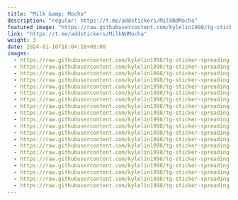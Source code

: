 ```yaml
---
title: "Milk &amp; Mocha"
description: "regular: https://t.me/addstickers/MilkNdMocha"
featured_image: "https://raw.githubusercontent.com/kylelin1998/tg-sticker-spreading-worldwide-images/main/img/047b3403-f1b5-4e6a-ae0a-c80990dbba8d.jpg"
link: "https://t.me/addstickers/MilkNdMocha"
weight: 3
date: 2024-01-16T18:04:18+08:00
images:
  - https://raw.githubusercontent.com/kylelin1998/tg-sticker-spreading-worldwide-images/main/img/047b3403-f1b5-4e6a-ae0a-c80990dbba8d.jpg
  - https://raw.githubusercontent.com/kylelin1998/tg-sticker-spreading-worldwide-images/main/img/11f06b98-40dc-4513-a1e9-e3fe9cdfa16e.jpg
  - https://raw.githubusercontent.com/kylelin1998/tg-sticker-spreading-worldwide-images/main/img/586353ec-ffce-47b9-9475-8cc526fade6f.jpg
  - https://raw.githubusercontent.com/kylelin1998/tg-sticker-spreading-worldwide-images/main/img/1c7871b5-7e6d-41c1-8816-0c945d2937ef.jpg
  - https://raw.githubusercontent.com/kylelin1998/tg-sticker-spreading-worldwide-images/main/img/33770686-212d-4a95-b52b-e169bb94d63b.jpg
  - https://raw.githubusercontent.com/kylelin1998/tg-sticker-spreading-worldwide-images/main/img/58a265d7-9944-43e1-be9c-5334b9223846.jpg
  - https://raw.githubusercontent.com/kylelin1998/tg-sticker-spreading-worldwide-images/main/img/8c2a4c31-1105-4603-a6d5-9df8187e9ad4.jpg
  - https://raw.githubusercontent.com/kylelin1998/tg-sticker-spreading-worldwide-images/main/img/001953f6-3383-4817-9781-c844fb323fdc.jpg
  - https://raw.githubusercontent.com/kylelin1998/tg-sticker-spreading-worldwide-images/main/img/28a1a12a-21ee-4ccd-9aa6-3ab5465e0350.jpg
  - https://raw.githubusercontent.com/kylelin1998/tg-sticker-spreading-worldwide-images/main/img/7cc87a9f-297e-4e37-9be4-3008d8c07d56.jpg
  - https://raw.githubusercontent.com/kylelin1998/tg-sticker-spreading-worldwide-images/main/img/a2a9dd28-7321-4ba9-8250-5d7c77029661.jpg
  - https://raw.githubusercontent.com/kylelin1998/tg-sticker-spreading-worldwide-images/main/img/5feb60dd-0564-4b9e-85c6-6a07db42f6ae.jpg
  - https://raw.githubusercontent.com/kylelin1998/tg-sticker-spreading-worldwide-images/main/img/3a319592-6688-4f0e-9738-704272b71419.jpg
  - https://raw.githubusercontent.com/kylelin1998/tg-sticker-spreading-worldwide-images/main/img/f49a4fa4-2e66-4c65-8075-8bb3cab0b32b.jpg
  - https://raw.githubusercontent.com/kylelin1998/tg-sticker-spreading-worldwide-images/main/img/103b1c9b-c6d6-4850-be61-13bf07af206a.jpg
  - https://raw.githubusercontent.com/kylelin1998/tg-sticker-spreading-worldwide-images/main/img/1f5db4c1-edf1-4449-a69e-5134a427410d.jpg
  - https://raw.githubusercontent.com/kylelin1998/tg-sticker-spreading-worldwide-images/main/img/3d9541c2-f921-4662-83ca-a1bf694089fd.jpg
  - https://raw.githubusercontent.com/kylelin1998/tg-sticker-spreading-worldwide-images/main/img/827d1e0b-0f62-4780-afdb-bf36269eada2.jpg
  - https://raw.githubusercontent.com/kylelin1998/tg-sticker-spreading-worldwide-images/main/img/92feb9a5-181a-437a-9848-93ba5c7562ba.jpg
  - https://raw.githubusercontent.com/kylelin1998/tg-sticker-spreading-worldwide-images/main/img/cfde54b0-d7e6-4d4c-abf4-f73ae5ce42bb.jpg
---
```

